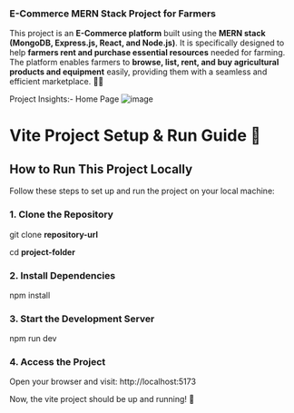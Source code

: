 ### **E-Commerce MERN Stack Project for Farmers**  

This project is an **E-Commerce platform** built using the **MERN stack (MongoDB, Express.js, React, and Node.js)**. It is specifically designed to help **farmers rent and purchase essential resources** needed for farming. The platform enables farmers to **browse, list, rent, and buy agricultural products and equipment** easily, providing them with a seamless and efficient marketplace. 🚜🌱

Project Insights:-
Home Page
![image](https://github.com/user-attachments/assets/6f59e710-d42a-4683-8d16-a11c50d8e1a1)

# Vite Project Setup & Run Guide 🚀  

## **How to Run This Project Locally**  

Follow these steps to set up and run the project on your local machine:  

### **1. Clone the Repository**
git clone **repository-url** <br>

cd **project-folder**

### **2. Install Dependencies**
npm install

### **3. Start the Development Server**

npm run dev

### **4. Access the Project**
Open your browser and visit: http://localhost:5173

Now, the vite project should be up and running! 🎉
